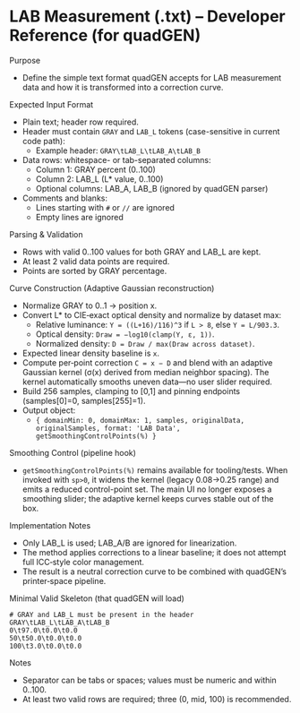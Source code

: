 # LAB Measurement (.txt) – Developer Reference (for quadGEN)

Purpose
- Define the simple text format quadGEN accepts for LAB measurement data and how it is transformed into a correction curve.

Expected Input Format
- Plain text; header row required.
- Header must contain `GRAY` and `LAB_L` tokens (case-sensitive in current code path):
  - Example header: `GRAY\tLAB_L\tLAB_A\tLAB_B`
- Data rows: whitespace- or tab-separated columns:
  - Column 1: GRAY percent (0..100)
  - Column 2: LAB_L (L* value, 0..100)
  - Optional columns: LAB_A, LAB_B (ignored by quadGEN parser)
- Comments and blanks:
  - Lines starting with `#` or `//` are ignored
  - Empty lines are ignored

Parsing & Validation
- Rows with valid 0..100 values for both GRAY and LAB_L are kept.
- At least 2 valid data points are required.
- Points are sorted by GRAY percentage.

Curve Construction (Adaptive Gaussian reconstruction)
- Normalize GRAY to 0..1 → position x.
- Convert L* to CIE‑exact optical density and normalize by dataset max:
  - Relative luminance: `Y = ((L+16)/116)^3` if `L > 8`, else `Y = L/903.3`.
  - Optical density: `Draw = −log10(clamp(Y, ε, 1))`.
  - Normalized density: `D = Draw / max(Draw across dataset)`.
- Expected linear density baseline is `x`.
- Compute per‑point correction `C = x − D` and blend with an adaptive Gaussian kernel (σ(x) derived from median neighbor spacing). The kernel automatically smooths uneven data—no user slider required.
- Build 256 samples, clamping to [0,1] and pinning endpoints (samples[0]=0, samples[255]=1).
- Output object:
  - `{ domainMin: 0, domainMax: 1, samples, originalData, originalSamples, format: 'LAB Data', getSmoothingControlPoints(%) }`

Smoothing Control (pipeline hook)
- `getSmoothingControlPoints(%)` remains available for tooling/tests. When invoked with `sp>0`, it widens the kernel (legacy 0.08→0.25 range) and emits a reduced control-point set. The main UI no longer exposes a smoothing slider; the adaptive kernel keeps curves stable out of the box.

Implementation Notes
- Only LAB_L is used; LAB_A/B are ignored for linearization.
- The method applies corrections to a linear baseline; it does not attempt full ICC‑style color management.
- The result is a neutral correction curve to be combined with quadGEN’s printer‑space pipeline.

Minimal Valid Skeleton (that quadGEN will load)
```
# GRAY and LAB_L must be present in the header
GRAY\tLAB_L\tLAB_A\tLAB_B
0\t97.0\t0.0\t0.0
50\t50.0\t0.0\t0.0
100\t3.0\t0.0\t0.0
```

Notes
- Separator can be tabs or spaces; values must be numeric and within 0..100.
- At least two valid rows are required; three (0, mid, 100) is recommended.
